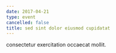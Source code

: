 ```yaml
---
date: 2017-04-21
type: event
cancelled: false
title: sed sint dolor eiusmod cupidatat
---
```

consectetur exercitation occaecat mollit.